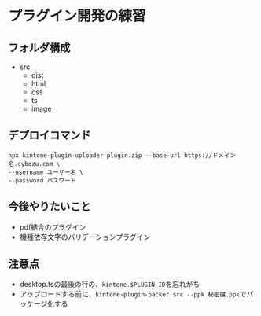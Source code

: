 # プラグイン開発の練習

## フォルダ構成
- src
    - dist
    - html
    - css
    - ts
    - image

## デプロイコマンド
```
npx kintone-plugin-uploader plugin.zip --base-url https://ドメイン名.cybozu.com \
--username ユーザー名 \
--password パスワード
```

## 今後やりたいこと
- pdf結合のプラグイン
- 機種依存文字のバリデーションプラグイン

## 注意点
- desktop.tsの最後の行の、``kintone.$PLUGIN_ID``を忘れがち
- アップロードする前に、``kintone-plugin-packer src --ppk 秘密鍵.ppk``でパッケージ化する